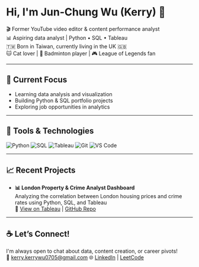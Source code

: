 # Hi, I'm Jun-Chung Wu (Kerry) 👋

🎬 Former YouTube video editor & content performance analyst  
📊 Aspiring data analyst | Python • SQL • Tableau  
🇹🇼 Born in Taiwan, currently living in the UK 🇬🇧  
🐱 Cat lover | 🏸 Badminton player | 🎮 League of Legends fan

---

## 🚀 Current Focus
- Learning data analysis and visualization
- Building Python & SQL portfolio projects
- Exploring job opportunities in analytics

---

## 🔧 Tools & Technologies

![Python](https://img.shields.io/badge/Python-3776AB?style=flat-square&logo=python&logoColor=white)
![SQL](https://img.shields.io/badge/SQL-4479A1?style=flat-square&logo=mysql&logoColor=white)
![Tableau](https://img.shields.io/badge/Tableau-E97627?style=flat-square&logo=tableau&logoColor=white)
![Git](https://img.shields.io/badge/Git-F05032?style=flat-square&logo=git&logoColor=white)
![VS Code](https://img.shields.io/badge/VS%20Code-007ACC?style=flat-square&logo=visual-studio-code&logoColor=white)

---

## 📈 Recent Projects
- **📊 London Property & Crime Analyst Dashboard**  
  Analyzing the correlation between London housing prices and crime rates using Python, SQL, and Tableau  
  🔗 [View on Tableau](https://public.tableau.com/app/profile/jun.chung.wu/vizzes) | [GitHub Repo](https://github.com/kerrywu0705/london-housing-crime-analysis)

---

## ☕ Let’s Connect!
I'm always open to chat about data, content creation, or career pivots!  
📧 kerry.kerrywu0705@gmail.com
🌐 [LinkedIn](www.linkedin.com/in/jun-chung-wu) | [LeetCode](https://leetcode.com/u/catgarlic0430/)


